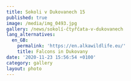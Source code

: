 ```yaml
---
title: Sokoli v Dukovanech 15
published: true
image: /media/img_0493.jpg
gallery: /news/sokolí-čtyřčata-v-dukovanech
lang_alternatives:
  en_GB:
    permalink: 'https://en.alkawildlife.eu/'
    title: Falcons in Dukovany
date: '2020-11-23 15:56:54 +0100'
category: gallery
layout: photo
---
```


